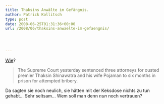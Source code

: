 ```yaml
---
title: Thaksins Anwälte im Gefängnis.
author: Patrick Kollitsch
type: post
date: 2008-06-25T01:31:36+00:00
url: /2008/06/thaksins-anwaelte-im-gefaengnis/




---
```

[Wie][1]? 

> The Supreme Court yesterday sentenced three attorneys for ousted premier Thaksin Shinawatra and his wife Pojaman to six months in prison for attempted bribery.

Da sagten sie noch neulich, sie hätten mit der Keksdose nichts zu tun gehabt... Sehr seltsam... Wem soll man denn _nun_ noch vertrauen?

 [1]: http://www.nationmultimedia.com/2008/06/26/headlines/headlines_30076552.php
